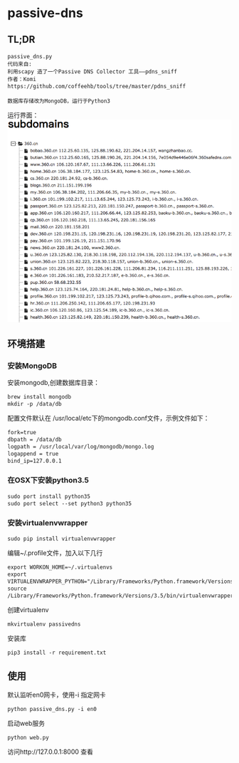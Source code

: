 # passive-dns

## TL;DR

    passive_dns.py
    代码来自:
    利用scapy 造了一个Passive DNS Collector 工具——pdns_sniff
    作者：Komi
    https://github.com/coffeehb/tools/tree/master/pdns_sniff

    数据库存储改为MongoDB，运行于Python3

运行界面：
![image](https://github.com/tnt1200/passive-dns/raw/master/img/web.png)

## 环境搭建

### 安装MongoDB

安装mongodb,创建数据库目录：
```
brew install mongodb
mkdir -p /data/db
```

配置文件默认在 /usr/local/etc下的mongodb.conf文件，示例文件如下：
```
fork=true
dbpath = /data/db
logpath = /usr/local/var/log/mongodb/mongo.log
logappend = true
bind_ip=127.0.0.1
```

### 在OSX下安装python3.5
```
sudo port install python35
sudo port select --set python3 python35
```

### 安装virtualenvwrapper
```
sudo pip install virtualenvwrapper
```
编辑~/.profile文件，加入以下几行
```
export WORKON_HOME=~/.virtualenvs
export VIRTUALENVWRAPPER_PYTHON="/Library/Frameworks/Python.framework/Versions/3.5/bin/python3"
source /Library/Frameworks/Python.framework/Versions/3.5/bin/virtualenvwrapper.sh
```
创建virtualenv
```
mkvirtualenv passivedns
```
安装库
```
pip3 install -r requirement.txt
```

## 使用

默认监听en0网卡，使用-i 指定网卡
```
python passive_dns.py -i en0
```
启动web服务
```
python web.py
```
访问http://127.0.0.1:8000 查看
